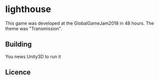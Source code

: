 # lighthouse
This game was developed at the GlobalGameJam2018 in 48 hours. The theme was "Transmission".

## Building
You news Unity3D to run it

## Licence
